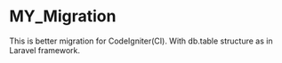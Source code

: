 # MY_Migration
This is better migration for CodeIgniter(CI). With db.table structure as in Laravel framework.
